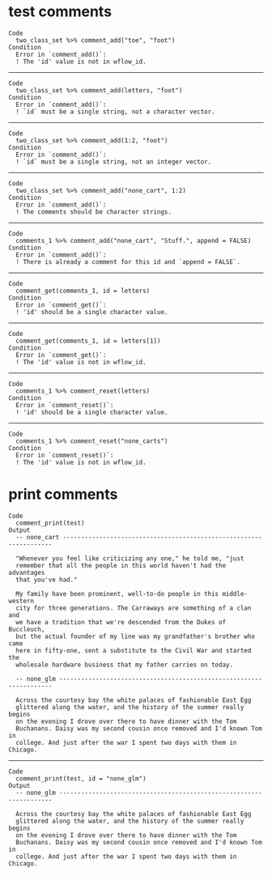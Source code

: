 # test comments

    Code
      two_class_set %>% comment_add("toe", "foot")
    Condition
      Error in `comment_add()`:
      ! The 'id' value is not in wflow_id.

---

    Code
      two_class_set %>% comment_add(letters, "foot")
    Condition
      Error in `comment_add()`:
      ! `id` must be a single string, not a character vector.

---

    Code
      two_class_set %>% comment_add(1:2, "foot")
    Condition
      Error in `comment_add()`:
      ! `id` must be a single string, not an integer vector.

---

    Code
      two_class_set %>% comment_add("none_cart", 1:2)
    Condition
      Error in `comment_add()`:
      ! The comments should be character strings.

---

    Code
      comments_1 %>% comment_add("none_cart", "Stuff.", append = FALSE)
    Condition
      Error in `comment_add()`:
      ! There is already a comment for this id and `append = FALSE`.

---

    Code
      comment_get(comments_1, id = letters)
    Condition
      Error in `comment_get()`:
      ! 'id' should be a single character value.

---

    Code
      comment_get(comments_1, id = letters[1])
    Condition
      Error in `comment_get()`:
      ! The 'id' value is not in wflow_id.

---

    Code
      comments_1 %>% comment_reset(letters)
    Condition
      Error in `comment_reset()`:
      ! 'id' should be a single character value.

---

    Code
      comments_1 %>% comment_reset("none_carts")
    Condition
      Error in `comment_reset()`:
      ! The 'id' value is not in wflow_id.

# print comments

    Code
      comment_print(test)
    Output
      -- none_cart ------------------------------------------------------------------- 
      
      "Whenever you feel like criticizing any one," he told me, "just
      remember that all the people in this world haven't had the advantages
      that you've had."
      
      My family have been prominent, well-to-do people in this middle-western
      city for three generations. The Carraways are something of a clan and
      we have a tradition that we're descended from the Dukes of Buccleuch,
      but the actual founder of my line was my grandfather's brother who came
      here in fifty-one, sent a substitute to the Civil War and started the
      wholesale hardware business that my father carries on today. 
      
      -- none_glm -------------------------------------------------------------------- 
      
      Across the courtesy bay the white palaces of fashionable East Egg
      glittered along the water, and the history of the summer really begins
      on the evening I drove over there to have dinner with the Tom
      Buchanans. Daisy was my second cousin once removed and I'd known Tom in
      college. And just after the war I spent two days with them in Chicago. 
      

---

    Code
      comment_print(test, id = "none_glm")
    Output
      -- none_glm -------------------------------------------------------------------- 
      
      Across the courtesy bay the white palaces of fashionable East Egg
      glittered along the water, and the history of the summer really begins
      on the evening I drove over there to have dinner with the Tom
      Buchanans. Daisy was my second cousin once removed and I'd known Tom in
      college. And just after the war I spent two days with them in Chicago. 
      

